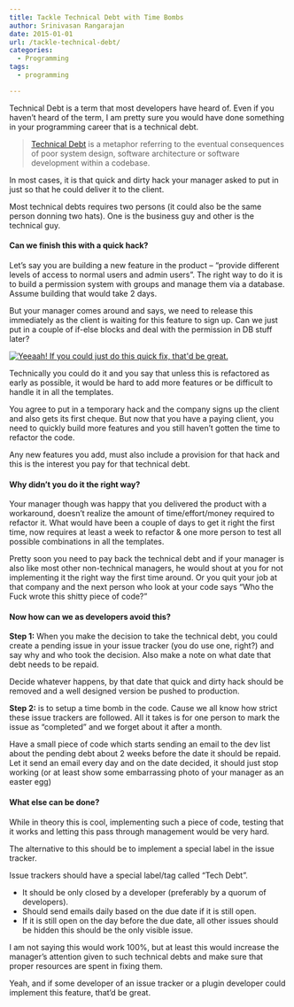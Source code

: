 ```yaml
---
title: Tackle Technical Debt with Time Bombs
author: Srinivasan Rangarajan
date: 2015-01-01
url: /tackle-technical-debt/
categories:
  - Programming
tags:
  - programming

---
```

Technical Debt is a term that most developers have heard of. Even if you haven&#8217;t heard of the term, I am pretty sure you would have done something in your programming career that is a technical debt.

> [Technical Debt][1] is a metaphor referring to the eventual consequences of poor system design, software architecture or software development within a codebase.

In most cases, it is that quick and dirty hack your manager asked to put in just so that he could deliver it to the client.

Most technical debts requires two persons (it could also be the same person donning two hats). One is the business guy and other is the technical guy.

#### Can we finish this with a quick hack?

Let&#8217;s say you are building a new feature in the product &#8211; &#8220;provide different levels of access to normal users and admin users&#8221;. The right way to do it is to build a permission system with groups and manage them via a database. Assume building that would take 2 days.

But your manager comes around and says, we need to release this immediately as the client is waiting for this feature to sign up. Can we just put in a couple of if-else blocks and deal with the permission in DB stuff later?

<a href="http://i2.wp.com/cnu.name/wp-content/uploads/sites/7/2015/01/office-space.jpg" rel="attachment wp-att-30"><img class="aligncenter wp-image-30 size-medium" src="http://i0.wp.com/cnu.name/wp-content/uploads/sites/7/2015/01/office-space-300x251.jpg?fit=300%2C251" alt="Yeeaah! If you could just do this quick fix, that'd be great." srcset="http://i2.wp.com/cnu.name/wp-content/uploads/sites/7/2015/01/office-space.jpg?resize=300%2C251 300w, http://i2.wp.com/cnu.name/wp-content/uploads/sites/7/2015/01/office-space.jpg?resize=250%2C209 250w, http://i2.wp.com/cnu.name/wp-content/uploads/sites/7/2015/01/office-space.jpg?w=500 500w" sizes="(max-width: 300px) 100vw, 300px" data-recalc-dims="1" /></a>

Technically you could do it and you say that unless this is refactored as early as possible, it would be hard to add more features or be difficult to handle it in all the templates.

You agree to put in a temporary hack and the company signs up the client and also gets its first cheque. But now that you have a paying client, you need to quickly build more features and you still haven&#8217;t gotten the time to refactor the code.

Any new features you add, must also include a provision for that hack and this is the interest you pay for that technical debt.

#### Why didn&#8217;t you do it the right way?

Your manager though was happy that you delivered the product with a workaround, doesn&#8217;t realize the amount of time/effort/money required to refactor it. What would have been a couple of days to get it right the first time, now requires at least a week to refactor & one more person to test all possible combinations in all the templates.

Pretty soon you need to pay back the technical debt and if your manager is also like most other non-technical managers, he would shout at you for not implementing it the right way the first time around. Or you quit your job at that company and the next person who look at your code says &#8220;Who the Fuck wrote this shitty piece of code?&#8221;

#### Now how can we as developers avoid this?

**Step 1:** When you make the decision to take the technical debt, you could create a pending issue in your issue tracker (you do use one, right?) and say why and who took the decision. Also make a note on what date that debt needs to be repaid.

Decide whatever happens, by that date that quick and dirty hack should be removed and a well designed version be pushed to production.

**Step 2:** is to setup a time bomb in the code. Cause we all know how strict these issue trackers are followed. All it takes is for one person to mark the issue as &#8220;completed&#8221; and we forget about it after a month.

Have a small piece of code which starts sending an email to the dev list about the pending debt about 2 weeks before the date it should be repaid. Let it send an email every day and on the date decided, it should just stop working (or at least show some embarrassing photo of your manager as an easter egg)

#### What else can be done?

While in theory this is cool, implementing such a piece of code, testing that it works and letting this pass through management would be very hard.

The alternative to this should be to implement a special label in the issue tracker.

Issue trackers should have a special label/tag called &#8220;Tech Debt&#8221;.

  * It should be only closed by a developer (preferably by a quorum of developers).
  * Should send emails daily based on the due date if it is still open.
  * If it is still open on the day before the due date, all other issues should be hidden this should be the only visible issue.

I am not saying this would work 100%, but at least this would increase the manager&#8217;s attention given to such technical debts and make sure that proper resources are spent in fixing them.

Yeah, and if some developer of an issue tracker or a plugin developer could implement this feature, that&#8217;d be great.

 [1]: http://en.wikipedia.org/wiki/Technical_debt